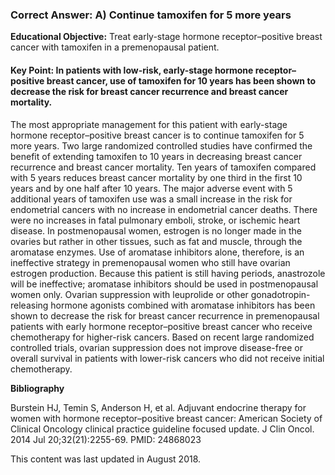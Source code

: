 
### Correct Answer: A) Continue tamoxifen for 5 more years 

**Educational Objective:** Treat early-stage hormone receptor–positive breast cancer with tamoxifen in a premenopausal patient.

#### **Key Point:** In patients with low-risk, early-stage hormone receptor–positive breast cancer, use of tamoxifen for 10 years has been shown to decrease the risk for breast cancer recurrence and breast cancer mortality.

The most appropriate management for this patient with early-stage hormone receptor–positive breast cancer is to continue tamoxifen for 5 more years. Two large randomized controlled studies have confirmed the benefit of extending tamoxifen to 10 years in decreasing breast cancer recurrence and breast cancer mortality. Ten years of tamoxifen compared with 5 years reduces breast cancer mortality by one third in the first 10 years and by one half after 10 years. The major adverse event with 5 additional years of tamoxifen use was a small increase in the risk for endometrial cancers with no increase in endometrial cancer deaths. There were no increases in fatal pulmonary emboli, stroke, or ischemic heart disease.
In postmenopausal women, estrogen is no longer made in the ovaries but rather in other tissues, such as fat and muscle, through the aromatase enzymes. Use of aromatase inhibitors alone, therefore, is an ineffective strategy in premenopausal women who still have ovarian estrogen production. Because this patient is still having periods, anastrozole will be ineffective; aromatase inhibitors should be used in postmenopausal women only.
Ovarian suppression with leuprolide or other gonadotropin-releasing hormone agonists combined with aromatase inhibitors has been shown to decrease the risk for breast cancer recurrence in premenopausal patients with early hormone receptor–positive breast cancer who receive chemotherapy for higher-risk cancers. Based on recent large randomized controlled trials, ovarian suppression does not improve disease-free or overall survival in patients with lower-risk cancers who did not receive initial chemotherapy.

**Bibliography**

Burstein HJ, Temin S, Anderson H, et al. Adjuvant endocrine therapy for women with hormone receptor–positive breast cancer: American Society of Clinical Oncology clinical practice guideline focused update. J Clin Oncol. 2014 Jul 20;32(21):2255-69. PMID: 24868023

This content was last updated in August 2018.